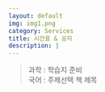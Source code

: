 ```yaml
---
layout: default
img: img1.png
category: Services
title: 시간표 & 공지
description: |
---     
```

  > 과학 : 학습지 준비      
  > 국어 : 주제선택 책 제목     